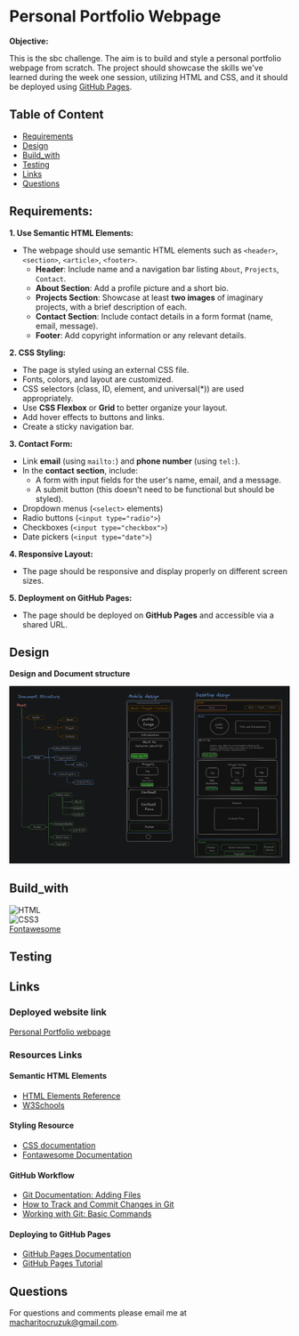 # Personal Portfolio Webpage

**Objective:**

This is the sbc challenge. The aim is to build and style a personal portfolio webpage from scratch. The project should showcase the skills we've learned during the week one session, utilizing HTML and CSS, and it should be deployed using [GitHub Pages](https://docs.github.com/en/pages).

## Table of Content

- [Requirements](#Requirements)
- [Design](#Design)
- [Build_with](#Build_with)
- [Testing](#Testing)
- [Links](#Links)
- [Questions](#Questions)

## Requirements:

**1. Use Semantic HTML Elements:**

- The webpage should use semantic HTML elements such as `<header>`, `<section>`, `<article>`, `<footer>`.
  - **Header**: Include name and a navigation bar listing `About`, `Projects`, `Contact`.
  - **About Section**: Add a profile picture and a short bio.
  - **Projects Section**: Showcase at least **two images** of imaginary projects, with a brief description of each.
  - **Contact Section**: Include contact details in a form format (name, email, message).
  - **Footer**: Add copyright information or any relevant details.

**2. CSS Styling:**

- The page is styled using an external CSS file.
- Fonts, colors, and layout are customized.
- CSS selectors (class, ID, element, and universal(\*)) are used appropriately.
- Use **CSS Flexbox** or **Grid** to better organize your layout.
- Add hover effects to buttons and links.
- Create a sticky navigation bar.

**3. Contact Form:**

- Link **email** (using `mailto:`) and **phone number** (using `tel:`).
- In the **contact section**, include:
  - A form with input fields for the user's name, email, and a message.
  - A submit button (this doesn't need to be functional but should be styled).
- Dropdown menus (`<select>` elements)
- Radio buttons (`<input type="radio">`)
- Checkboxes (`<input type="checkbox">`)
- Date pickers (`<input type="date">`)

**4. Responsive Layout:**

- The page should be responsive and display properly on different screen sizes.

**5. Deployment on GitHub Pages:**

- The page should be deployed on **GitHub Pages** and accessible via a shared URL.

## Design

**Design and Document structure**

![Design and file structure](assets/images/design.png)

## Build_with

![HTML](https://img.shields.io/badge/HTML5-E34F26?style=for-the-badge&logo=html5&logoColor=white) <br> ![CSS3](https://img.shields.io/badge/CSS3-1572B6?style=for-the-badge&logo=css3&logoColor=white) <br>
[Fontawesome](https://fontawesome.com/icons)

## Testing

## Links

### Deployed website link

[Personal Portfolio webpage](https://chari00.github.io/sbc-week1-assignment/)

### Resources Links

#### Semantic HTML Elements

- [HTML Elements Reference](https://developer.mozilla.org/en-US/docs/Web/HTML/Element)
- [W3Schools](https://www.w3schools.com/html/html5_semantic_elements.asp)

#### Styling Resource

- [CSS documentation](https://developer.mozilla.org/en-US/docs/Web/CSS)
- [Fontawesome Documentation](https://docs.fontawesome.com/web/setup/get-started)

#### GitHub Workflow

- [Git Documentation: Adding Files](https://git-scm.com/docs/git-add)
- [How to Track and Commit Changes in Git](https://www.atlassian.com/git/tutorials/saving-changes)
- [Working with Git: Basic Commands](https://guides.github.com/introduction/git-handbook/#basic)

#### Deploying to GitHub Pages

- [GitHub Pages Documentation](https://docs.github.com/en/pages)
- [GitHub Pages Tutorial](https://www.youtube.com/watch?v=BT4WzyT2g8k)

## Questions

For questions and comments please email me at macharitocruzuk@gmail.com.
